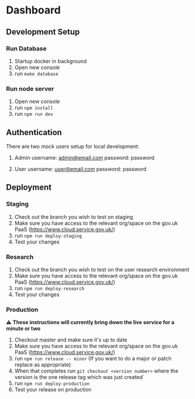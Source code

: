 # Dashboard

## Development Setup

### Run Database
1. Startup docker in background
2. Open new console
3. run `make database`

### Run node server
1. Open new console
2. run `npm install`
3. run `npm run dev`

## Authentication

There are two mock users setup for local development:
1. Admin
username: admin@email.com
password: password

2. User
username: user@email.com
password: password

## Deployment

### Staging
1. Check out the branch you wish to test on staging
2. Make sure you have access to the relevant org/space on the gov.uk PaaS (https://www.cloud.service.gov.uk/)
3. run `npm run deploy-staging`
4. Test your changes

### Research
1. Check out the branch you wish to test on the user research environment
2. Make sure you have access to the relevant org/space on the gov.uk PaaS (https://www.cloud.service.gov.uk/)
3. run `npm run deploy-research`
4. Test your changes

### Production
:warning: **These instructions will currently bring down the live service for a minute or two**
1. Checkout master and make sure it's up to date
2. Make sure you have access to the relevant org/space on the gov.uk PaaS (https://www.cloud.service.gov.uk/)
3. run `npm run release -- minor` (If you want to do a major or patch replace as appropriate)
4. When that completes run `git checkout <version number>` where the version is the one release tag which was just created`
5. run `npm run deploy-production`
6. Test your release on production


